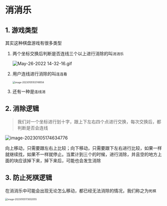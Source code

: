 # 消消乐

## 1. 游戏类型

其实这种棋盘游戏有很多类型

1. 两个坐标交换后判断是否连线三个以上进行消除的叫`消消乐`

   ![May-26-2022 14-32-16.gif](https://cdn.fengxianhub.top/resources-master/202301052342760.gif)

2. 用户连线进行消除的叫`连连看`

   <img src="https://cdn.fengxianhub.top/resources-master/image-20230105103749554.png" alt="image-20230105103749554" style="zoom:50%;" />

3. 还有一种是`连线消`

## 2. 消除逻辑

>我们对一个坐标进行划十字，跟上下左右四个点进行交换，每次交换后，都判断是否会连线

![image-20230105174634776](https://cdn.fengxianhub.top/resources-master/image-20230105174634776.png)

向上移动，只需要跟左右上比较；向下移动，只需要跟下左右进行比较，如果一样就继续找，如果不一样就停止。当累计到三个的时候，进行消除，并且空的地方上面的块应该掉下来，掉下来后，可能也会发生消除



## 3. 防止死棋逻辑

在消消乐中可能会出现无论怎么移动，都已经无法消除的情况，我们称之为`死棋`





<img src="C:\Users\liangfengyuan\AppData\Roaming\Typora\typora-user-images\image-20230105173002055.png" alt="image-20230105173002055" style="zoom:50%;" />




















